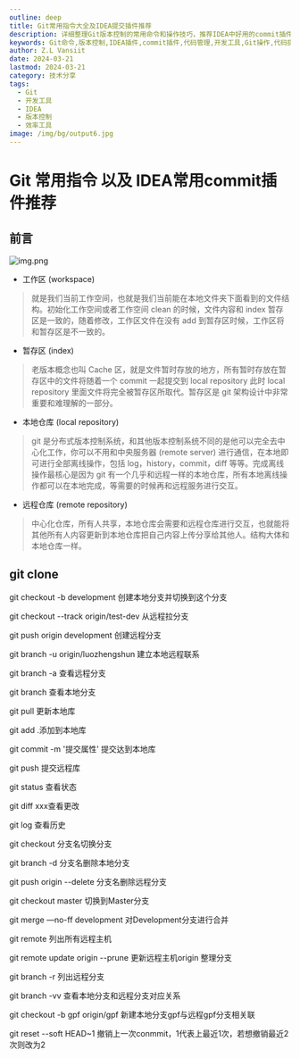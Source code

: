 ```yaml
---
outline: deep
title: Git常用指令大全及IDEA提交插件推荐
description: 详细整理Git版本控制的常用命令和操作技巧，推荐IDEA中好用的commit插件，提升开发效率和代码管理质量
keywords: Git命令,版本控制,IDEA插件,commit插件,代码管理,开发工具,Git操作,代码提交
author: Z.L Vansiit
date: 2024-03-21
lastmod: 2024-03-21
category: 技术分享
tags:
  - Git
  - 开发工具
  - IDEA
  - 版本控制
  - 效率工具
image: /img/bg/output6.jpg
---
```


# Git 常用指令 以及 IDEA常用commit插件推荐

## 前言

![img.png](/public/img/post/1711003537001.png)

- 工作区 (workspace)

> 就是我们当前工作空间，也就是我们当前能在本地文件夹下面看到的文件结构。初始化工作空间或者工作空间 clean 的时候，文件内容和 index 暂存区是一致的，随着修改，工作区文件在没有 add 到暂存区时候，工作区将和暂存区是不一致的。

- 暂存区 (index)

> 老版本概念也叫 Cache 区，就是文件暂时存放的地方，所有暂时存放在暂存区中的文件将随着一个 commit 一起提交到 local repository 此时 local repository 里面文件将完全被暂存区所取代。暂存区是 git 架构设计中非常重要和难理解的一部分。

- 本地仓库 (local repository)

> git 是分布式版本控制系统，和其他版本控制系统不同的是他可以完全去中心化工作，你可以不用和中央服务器 (remote server) 进行通信，在本地即可进行全部离线操作，包括 log，history，commit，diff 等等。完成离线操作最核心是因为 git 有一个几乎和远程一样的本地仓库，所有本地离线操作都可以在本地完成，等需要的时候再和远程服务进行交互。

- 远程仓库 (remote repository)

> 中心化仓库，所有人共享，本地仓库会需要和远程仓库进行交互，也就能将其他所有人内容更新到本地仓库把自己内容上传分享给其他人。结构大体和本地仓库一样。

## git clone 

git checkout -b development 创建本地分支并切换到这个分支

git checkout --track origin/test-dev 从远程拉分支

git push origin development 创建远程分支

git branch -u origin/luozhengshun 建立本地远程联系

git branch -a 查看远程分支

git branch 查看本地分支

git pull 更新本地库

git add .添加到本地库

git commit -m '提交属性' 提交达到本地库

git push 提交远程库

git status 查看状态

git diff xxx查看更改

git log 查看历史

git checkout 分支名切换分支

git branch -d 分支名删除本地分支

git push origin --delete 分支名删除远程分支

git checkout master 切换到Master分支

git merge —no-ff development 对Development分支进行合并

git remote 列出所有远程主机

git remote update origin --prune 更新远程主机origin 整理分支

git branch -r 列出远程分支

git branch -vv 查看本地分支和远程分支对应关系

git checkout -b gpf origin/gpf 新建本地分支gpf与远程gpf分支相关联

git reset --soft HEAD~1 撤销上一次conmmit，1代表上最近1次，若想撤销最近2次则改为2
